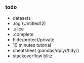 ### todo

- datasets
- .log (Untitled12)
- .slice
- .complete
- hide/protect/private
- 10 minutes tutorial
- cheatsheet (pandas/dplyr/tidyr)
- stackoverflow blitz